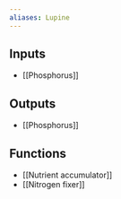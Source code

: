 ```yaml
---
aliases: Lupine
---
```

## Inputs
- [[Phosphorus]]

## Outputs
- [[Phosphorus]]

## Functions
- [[Nutrient accumulator]]
- [[Nitrogen fixer]]